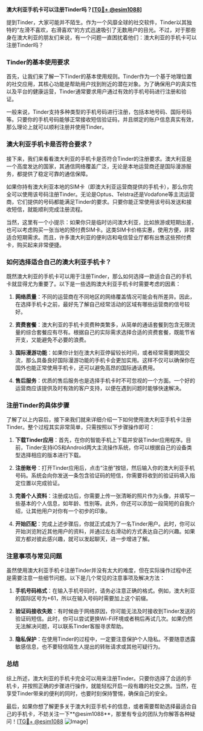 **澳大利亚手机卡可以注册Tinder吗？[[TG💪+ @esim1088](https://t.me/s/esim1088)]**

提到Tinder，大家可能并不陌生。作为一个风靡全球的社交软件，Tinder以其独特的“左滑不喜欢，右滑喜欢”的方式迅速吸引了无数用户的目光。不过，对于那些身在澳大利亚的朋友们来说，有一个问题一直困扰着他们：澳大利亚的手机卡可以注册Tinder吗？

### Tinder的基本使用要求

首先，让我们来了解一下Tinder的基本使用规则。Tinder作为一个基于地理位置的社交应用，其核心功能是帮助用户找到附近的潜在对象。为了确保用户的真实性以及平台的健康运营，Tinder通常要求用户通过有效的手机号码进行注册和验证。

一般来说，Tinder支持多种类型的手机号码进行注册，包括本地号码、国际号码等。只要你的手机号码能够正常接收短信验证码，并且绑定的账户信息真实有效，那么理论上就可以顺利注册并使用Tinder。

### 澳大利亚手机卡是否符合要求？

接下来，我们来看看澳大利亚的手机卡是否符合Tinder的注册要求。澳大利亚是一个高度发达的国家，其通信网络覆盖广泛，无论是本地运营商还是国际漫游服务，都提供了稳定可靠的通信保障。

如果你持有澳大利亚本地的SIM卡（即澳大利亚运营商提供的手机卡），那么你完全可以使用该号码注册Tinder。无论是Optus、Telstra还是Vodafone等主流运营商，它们提供的号码都能满足Tinder的要求。只要你能正常使用该号码发送和接收短信，就能顺利完成注册流程。

当然，这里有一个小提示：如果你只是临时访问澳大利亚，比如旅游或短期出差，也可以考虑购买一张当地的预付费SIM卡。这类SIM卡价格实惠，使用方便，非常适合短期需求。而且，许多澳大利亚的便利店和电信营业厅都有出售这些预付费卡，购买起来非常便捷。

### 如何选择适合自己的澳大利亚手机卡？

既然澳大利亚的手机卡可以用于注册Tinder，那么如何选择一款适合自己的手机卡就显得尤为重要了。以下是一些选购澳大利亚手机卡时需要考虑的因素：

1. **网络质量**：不同的运营商在不同地区的网络覆盖情况可能会有所差异。因此，在选择手机卡之前，最好先了解自己经常活动的区域有哪些运营商的信号较好。
   
2. **资费套餐**：澳大利亚的手机卡资费种类繁多，从简单的通话套餐到包含无限流量的综合套餐应有尽有。根据自己的实际需求选择合适的资费套餐，既能节省开支，又能避免不必要的浪费。

3. **国际漫游功能**：如果你计划在澳大利亚停留较长时间，或者经常需要跨国交流，那么具备良好国际漫游功能的手机卡会更加实用。这样不仅可以确保你在国外也能正常使用手机卡，还可以避免高昂的国际通话费用。

4. **售后服务**：优质的售后服务也是选择手机卡时不可忽视的一个方面。一个好的运营商应该提供及时有效的客户支持，以便在遇到问题时能够快速解决。

### 注册Tinder的具体步骤

了解了以上内容后，接下来我们就来详细介绍一下如何使用澳大利亚手机卡注册Tinder。整个过程其实非常简单，只需按照以下步骤操作即可：

1. **下载Tinder应用**：首先，在你的智能手机上下载并安装Tinder应用程序。目前，Tinder支持iOS和Android两大主流操作系统，你可以根据自己的设备类型选择相应的版本进行下载。

2. **注册账号**：打开Tinder应用后，点击“注册”按钮，然后输入你的澳大利亚手机号码。系统会向你发送一条包含验证码的短信，你需要将收到的验证码填入指定位置以完成验证。

3. **完善个人资料**：注册成功后，你需要上传一张清晰的照片作为头像，并填写一些基本的个人信息，如年龄、性别等。此外，你还可以添加一段简短的自我介绍，让其他用户对你有一个初步的印象。

4. **开始匹配**：完成上述步骤后，你就正式成为了一名Tinder用户。此时，你可以开始浏览附近其他用户的资料，并通过左右滑动的方式表达自己的兴趣。如果双方都对彼此感兴趣，就可以发起聊天，进一步增进了解。

### 注意事项与常见问题

虽然使用澳大利亚手机卡注册Tinder并没有太大的难度，但在实际操作过程中还是需要注意一些细节问题。以下是几个常见的注意事项及解决方法：

1. **手机号码格式**：在输入手机号码时，请务必注意正确的格式。例如，澳大利亚的国际区号为+61，所以在输入号码时需要加上这个前缀。

2. **验证码接收失败**：有时候由于网络原因，你可能无法及时接收到Tinder发送的验证码短信。此时，你可以尝试更换Wi-Fi环境或者稍后再试几次。如果仍然无法解决问题，可以联系Tinder客服寻求帮助。

3. **隐私保护**：在使用Tinder的过程中，一定要注意保护个人隐私。不要随意透露敏感信息，也不要轻信陌生人提出的转账请求或其他可疑行为。

### 总结

综上所述，澳大利亚的手机卡完全可以用来注册Tinder。只要你选择了合适的手机卡，并按照正确的步骤进行操作，就能轻松开启一段有趣的社交之旅。当然，在享受Tinder带来的便利的同时，也要时刻保持警惕，确保自己的安全。

最后，如果你想了解更多关于澳大利亚手机卡的信息，或者需要帮助选择最适合自己的手机卡，不妨关注一下**@esim1088**，那里有专业的团队为你解答各种疑问！[[TG💪+ @esim1088](https://t.me/s/esim1088) ![Image](https://i.postimg.cc/4NQfJmqS/Snipaste-2025-05-13-00-14-12.png)]